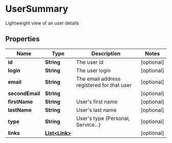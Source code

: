 

# UserSummary

Lightweight view of an user details

## Properties

Name | Type | Description | Notes
------------ | ------------- | ------------- | -------------
**id** | **String** | The user id |  [optional]
**login** | **String** | The user login |  [optional]
**email** | **String** | The email address registered for that user |  [optional]
**secondEmail** | **String** |  |  [optional]
**firstName** | **String** | User&#39;s first name |  [optional]
**lastName** | **String** | User&#39;s last name |  [optional]
**type** | **String** | User&#39;s type (Personal, Service...) |  [optional]
**links** | [**List&lt;Link&gt;**](Link.md) |  |  [optional]



